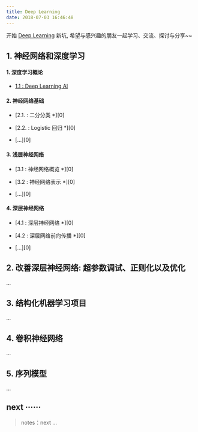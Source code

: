 ```yaml
---
title: Deep Learning
date: 2018-07-03 16:46:48
---
```




开始 [Deep Learning](https://en.wikipedia.org/wiki/Deep_learning) 新坑, 希望与感兴趣的朋友一起学习、交流、探讨与分享~~

## 1. 神经网络和深度学习

#### 1. 深度学习概论

- [1.1 : Deep Learning AI][dl1]

#### 2. 神经网络基础

- [2.1. : 二分分类 *][0]

- [2.2. : Logistic 回归 *][0]

- [...][0]

#### 3. 浅层神经网络

- [3.1 : 神经网络概览 *][0]

- [3.2 : 神经网络表示 *][0] 

- [...][0]

#### 4. 深层神经网络

- [4.1 : 深层神经网络 *][0]

- [4.2 : 深层网络前向传播 *][0] 

- [...][0]

[dl1]: /2018/05/01/deeplearning-ai-Neural-Networks-and-Deep-Learning-week1/

## 2. 改善深层神经网络: 超参数调试、正则化以及优化

...

## 3. 结构化机器学习项目

...

## 4. 卷积神经网络

...

## 5. 序列模型

...



## next ⋯⋯

> notes：next ...
